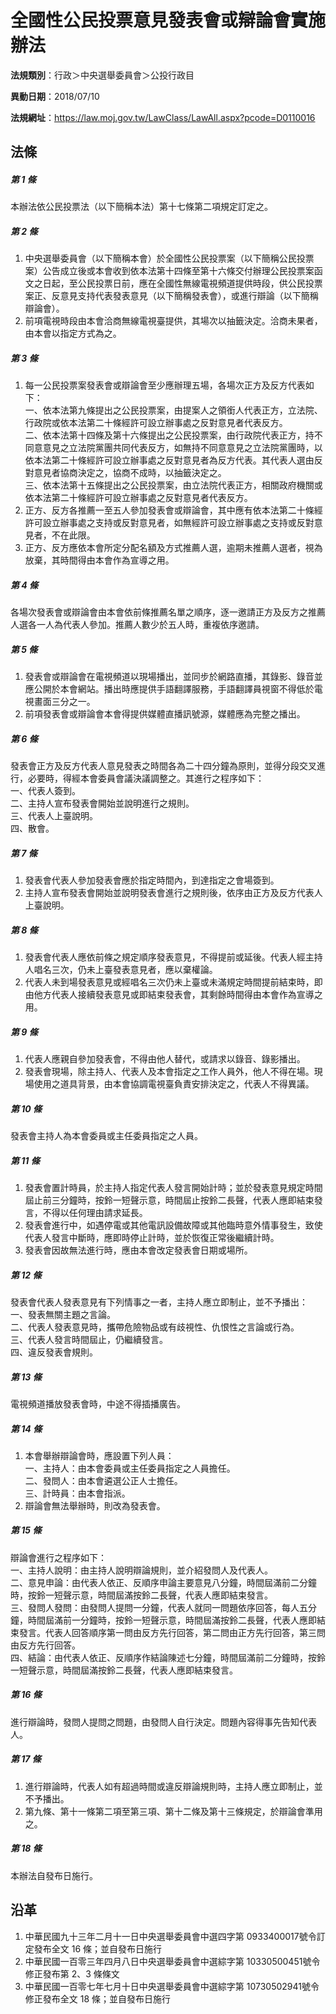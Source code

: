 # 全國性公民投票意見發表會或辯論會實施辦法




**法規類別**：行政＞中央選舉委員會＞公投行政目

**異動日期**：2018/07/10  

**法規網址**：https://law.moj.gov.tw/LawClass/LawAll.aspx?pcode=D0110016



## 法條
##### 第 1 條
本辦法依公民投票法（以下簡稱本法）第十七條第二項規定訂定之。

##### 第 2 條
1. 中央選舉委員會（以下簡稱本會）於全國性公民投票案（以下簡稱公民投票案）公告成立後或本會收到依本法第十四條至第十六條交付辦理公民投票案函文之日起，至公民投票日前，應在全國性無線電視頻道提供時段，供公民投票案正、反意見支持代表發表意見（以下簡稱發表會），或進行辯論（以下簡稱辯論會）。
1. 前項電視時段由本會洽商無線電視臺提供，其場次以抽籤決定。洽商未果者，由本會以指定方式為之。

##### 第 3 條
1. 每一公民投票案發表會或辯論會至少應辦理五場，各場次正方及反方代表如下：  
一、依本法第九條提出之公民投票案，由提案人之領銜人代表正方，立法院、行政院或依本法第二十條經許可設立辦事處之反對意見者代表反方。  
二、依本法第十四條及第十六條提出之公民投票案，由行政院代表正方，持不同意意見之立法院黨團共同代表反方，如無持不同意意見之立法院黨團時，以依本法第二十條經許可設立辦事處之反對意見者為反方代表。其代表人選由反對意見者協商決定之，協商不成時，以抽籤決定之。  
三、依本法第十五條提出之公民投票案，由立法院代表正方，相關政府機關或依本法第二十條經許可設立辦事處之反對意見者代表反方。
1. 正方、反方各推薦一至五人參加發表會或辯論會，其中應有依本法第二十條經許可設立辦事處之支持或反對意見者，如無經許可設立辦事處之支持或反對意見者，不在此限。
1. 正方、反方應依本會所定分配名額及方式推薦人選，逾期未推薦人選者，視為放棄，其時間得由本會作為宣導之用。

##### 第 4 條
各場次發表會或辯論會由本會依前條推薦名單之順序，逐一邀請正方及反方之推薦人選各一人為代表人參加。推薦人數少於五人時，重複依序邀請。

##### 第 5 條
1. 發表會或辯論會在電視頻道以現場播出，並同步於網路直播，其錄影、錄音並應公開於本會網站。播出時應提供手語翻譯服務，手語翻譯員視窗不得低於電視畫面三分之一。
1. 前項發表會或辯論會本會得提供媒體直播訊號源，媒體應為完整之播出。

##### 第 6 條
發表會正方及反方代表人意見發表之時間各為二十四分鐘為原則，並得分段交叉進行，必要時，得經本會委員會議決議調整之。其進行之程序如下：  
一、代表人簽到。  
二、主持人宣布發表會開始並說明進行之規則。  
三、代表人上臺說明。  
四、散會。

##### 第 7 條
1. 發表會代表人參加發表會應於指定時間內，到達指定之會場簽到。
1. 主持人宣布發表會開始並說明發表會進行之規則後，依序由正方及反方代表人上臺說明。

##### 第 8 條
1. 發表會代表人應依前條之規定順序發表意見，不得提前或延後。代表人經主持人唱名三次，仍未上臺發表意見者，應以棄權論。
1. 代表人未到場發表意見或經唱名三次仍未上臺或未滿規定時間提前結束時，即由他方代表人接續發表意見或即結束發表會，其剩餘時間得由本會作為宣導之用。

##### 第 9 條
1. 代表人應親自參加發表會，不得由他人替代，或請求以錄音、錄影播出。
1. 發表會現場，除主持人、代表人及本會指定之工作人員外，他人不得在場。現場使用之道具背景，由本會協調電視臺負責安排決定之，代表人不得異議。

##### 第 10 條
發表會主持人為本會委員或主任委員指定之人員。

##### 第 11 條
1. 發表會置計時員，於主持人指定代表人發言開始計時；並於發表意見規定時間屆止前三分鐘時，按鈴一短聲示意，時間屆止按鈴二長聲，代表人應即結束發言，不得以任何理由請求延長。
1. 發表會進行中，如遇停電或其他電訊設備故障或其他臨時意外情事發生，致使代表人發言中斷時，應即時停止計時，並於恢復正常後繼續計時。
1. 發表會因故無法進行時，應由本會改定發表會日期或場所。

##### 第 12 條
發表會代表人發表意見有下列情事之一者，主持人應立即制止，並不予播出：  
一、發表無關主題之言論。  
二、代表人發表意見時，攜帶危險物品或有歧視性、仇恨性之言論或行為。  
三、代表人發言時間屆止，仍繼續發言。  
四、違反發表會規則。

##### 第 13 條
電視頻道播放發表會時，中途不得插播廣告。

##### 第 14 條
1. 本會舉辦辯論會時，應設置下列人員：  
一、主持人：由本會委員或主任委員指定之人員擔任。  
二、發問人：由本會遴選公正人士擔任。  
三、計時員：由本會指派。
1. 辯論會無法舉辦時，則改為發表會。

##### 第 15 條
辯論會進行之程序如下：  
一、主持人說明：由主持人說明辯論規則，並介紹發問人及代表人。  
二、意見申論：由代表人依正、反順序申論主要意見八分鐘，時間屆滿前二分鐘時，按鈴一短聲示意，時間屆滿按鈴二長聲，代表人應即結束發言。  
三、發問人發問：由發問人提問一分鐘，代表人就同一問題依序回答，每人五分鐘，時間屆滿前一分鐘時，按鈴一短聲示意，時間屆滿按鈴二長聲，代表人應即結束發言。代表人回答順序第一問由反方先行回答，第二問由正方先行回答，第三問由反方先行回答。  
四、結論：由代表人依正、反順序作結論陳述七分鐘，時間屆滿前二分鐘時，按鈴一短聲示意，時間屆滿按鈴二長聲，代表人應即結束發言。

##### 第 16 條
進行辯論時，發問人提問之問題，由發問人自行決定。問題內容得事先告知代表人。

##### 第 17 條
1. 進行辯論時，代表人如有超過時間或違反辯論規則時，主持人應立即制止，並不予播出。
1. 第九條、第十一條第二項至第三項、第十二條及第十三條規定，於辯論會準用之。

##### 第 18 條
本辦法自發布日施行。

## 沿革
1. 中華民國九十三年二月十一日中央選舉委員會中選四字第 0933400017號令訂定發布全文 16 條；並自發布日施行
1. 中華民國一百零三年四月八日中央選舉委員會中選綜字第 10330500451號令修正發布第 2、3 條條文
1. 中華民國一百零七年七月十日中央選舉委員會中選綜字第 10730502941號令修正發布全文 18 條；並自發布日施行
